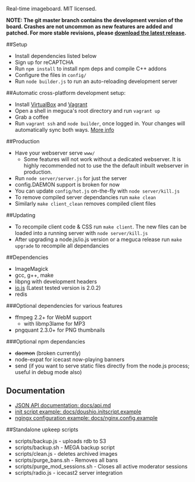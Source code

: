 Real-time imageboard.
MIT licensed.

**NOTE: The git master branch contains the development version of the
board. Crashes are not uncommon as new features are added and patched. For more 
stable revisions, please [download the latest release](https://github.com/bakape/meguca/releases).**

##Setup
* Install dependencies listed below
* Sign up for reCAPTCHA
* Run `npm install` to install npm deps and compile C++ addons
* Configure the files in `config/`
* Run `node builder.js` to run an auto-reloading development server

##Automatic cross-platform development setup:
* Install [VirtualBox](https://www.virtualbox.org/wiki/Downloads) and
[Vagrant](http://www.vagrantup.com/downloads.html)
* Open a shell in meguca's root directory and run `vagrant up`
* Grab a coffee
* Run `vagrant ssh` and `node builder`, once logged in. Your changes
will automatically sync both ways. [More info](https://www.vagrantup.com/)

##Production
* Have your webserver serve `www/`
  * Some features will not work without a dedicated webserver. It is highly 
  recommended not to use the the default inbuilt webserver in production.
* Run `node server/server.js` for just the server
* config.DAEMON support is broken for now
* You can update `config/hot.js` on-the-fly with `node server/kill.js`
* To remove compiled server dependancies run `make clean`
* Similarly `make client_clean` removes compiled client files

##Updating
* To recompile client code & CSS run `make client`. The new files can be
loaded into a running server with `node server/kill.js`
* After upgrading a node.js/io.js version or a meguca release run
`make upgrade` to recompile all dependancies

##Dependencies
* ImageMagick
* gcc, g++, make
* libpng with development headers
* [io.js](https://iojs.org) (Latest tested version is 2.0.2)
* redis

###Optional dependencies for various features
* ffmpeg 2.2+ for WebM support
  * with libmp3lame for MP3
* pngquant  2.3.0+ for PNG thumbnails

###Optional npm dependancies
* ~~daemon~~ (broken currently)
* node-expat for icecast now-playing banners
* send (if you want to serve static files directly from the node.js
process; useful in debug mode also)

## Documentation
* [JSON API documentation: docs/api.md](https://github.com/bakape/meguca/blob/master/docs/api.md)
* [init script example: docs/doushio.initscript.example](https://github.com/bakape/meguca/blob/master/docs/doushio.initscript.example)
* [ngingx configuration example: docs/nginx.config.example](https://github.com/bakape/meguca/blob/master/docs/nginx.conf.example)

##Standalone upkeep scripts
* scripts/backup.js - uploads rdb to S3
* scripts/backup.sh - MEGA backup script
* scripts/clean.js - deletes archived images
* scripts/purge_bans.sh - Removes all bans
* scripts/purge_mod_sessions.sh - Closes all active moderator sessions
* scripts/radio.js - icecast2 server integration
